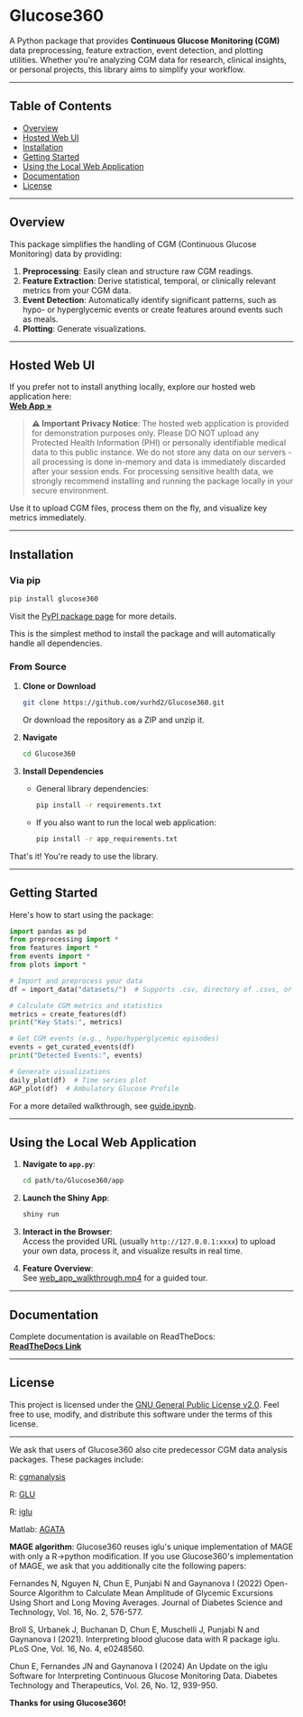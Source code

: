 # Glucose360

A Python package that provides **Continuous Glucose Monitoring (CGM)** data preprocessing, feature extraction, event detection, and plotting utilities. Whether you're analyzing CGM data for research, clinical insights, or personal projects, this library aims to simplify your workflow.

---

## Table of Contents

- [Overview](#overview)
- [Hosted Web UI](#hosted-web-ui)
- [Installation](#installation)
- [Getting Started](#getting-started)
- [Using the Local Web Application](#using-the-local-web-application)
- [Documentation](#documentation)
- [License](#license)

---

## Overview

This package simplifies the handling of CGM (Continuous Glucose Monitoring) data by providing:

1. **Preprocessing**: Easily clean and structure raw CGM readings.  
2. **Feature Extraction**: Derive statistical, temporal, or clinically relevant metrics from your CGM data.  
3. **Event Detection**: Automatically identify significant patterns, such as hypo- or hyperglycemic events or create features around events such as meals.
4. **Plotting**: Generate visualizations.

---

## Hosted Web UI

If you prefer not to install anything locally, explore our hosted web application here:  
[**Web App »**](https://vurhd2.shinyapps.io/glucose360/)

> **⚠️ Important Privacy Notice**: The hosted web application is provided for demonstration purposes only. Please DO NOT upload any Protected Health Information (PHI) or personally identifiable medical data to this public instance. We do not store any data on our servers - all processing is done in-memory and data is immediately discarded after your session ends. For processing sensitive health data, we strongly recommend installing and running the package locally in your secure environment.

Use it to upload CGM files, process them on the fly, and visualize key metrics immediately.

---

## Installation

### Via pip

```bash
pip install glucose360
```

Visit the [PyPI package page](https://pypi.org/project/glucose360) for more details.

This is the simplest method to install the package and will automatically handle all dependencies.

### From Source

1. **Clone or Download**  
   ```bash
   git clone https://github.com/vurhd2/Glucose360.git
   ```
   Or download the repository as a ZIP and unzip it.

2. **Navigate**  
   ```bash
   cd Glucose360
   ```

3. **Install Dependencies**  
   - General library dependencies:
     ```bash
     pip install -r requirements.txt
     ```
   - If you also want to run the local web application:
     ```bash
     pip install -r app_requirements.txt
     ```

That's it! You're ready to use the library.

---

## Getting Started

Here's how to start using the package:

```python
import pandas as pd
from preprocessing import *
from features import *
from events import *
from plots import *

# Import and preprocess your data
df = import_data("datasets/")  # Supports .csv, directory of .csvs, or .zip

# Calculate CGM metrics and statistics
metrics = create_features(df)
print("Key Stats:", metrics)

# Get CGM events (e.g., hypo/hyperglycemic episodes)
events = get_curated_events(df)
print("Detected Events:", events)

# Generate visualizations
daily_plot(df)  # Time series plot
AGP_plot(df)  # Ambulatory Glucose Profile
```

For a more detailed walkthrough, see [guide.ipynb](./examples/guide.ipynb).

---

## Using the Local Web Application

1. **Navigate to `app.py`**:  
   ```bash
   cd path/to/Glucose360/app
   ```
2. **Launch the Shiny App**:  
   ```bash
   shiny run
   ```

3. **Interact in the Browser**:  
   Access the provided URL (usually `http://127.0.0.1:xxxx`) to upload your own data, process it, and visualize results in real time.

4. **Feature Overview**:  
   See [web_app_walkthrough.mp4](./web_app_walkthrough.mp4) for a guided tour.

---

## Documentation

Complete documentation is available on ReadTheDocs:  
[**ReadTheDocs Link**](https://glucose360.readthedocs.io/en/latest/)

---

## License

This project is licensed under the [GNU General Public License v2.0](./LICENSE). Feel free to use, modify, and distribute this software under the terms of this
license.

---
We ask that users of Glucose360 also cite predecessor CGM data analysis packages. These packages include:

R: [cgmanalysis](https://journals.plos.org/plosone/article?id=10.1371/journal.pone.0216851)

R: [GLU](https://pmc.ncbi.nlm.nih.gov/articles/PMC7394960/)

R: [iglu](https://irinagain.github.io/iglu/)

Matlab: [AGATA](https://github.com/gcappon/agata)

**MAGE algorithm**: Glucose360 reuses iglu's unique implementation of MAGE with only a R->python modification. If you use Glucose360's implementation of MAGE, we ask that you additionally cite the following papers:

Fernandes N, Nguyen N, Chun E, Punjabi N and Gaynanova I (2022) Open-Source Algorithm to Calculate Mean Amplitude of Glycemic Excursions Using Short and Long Moving Averages. Journal of Diabetes Science and Technology, Vol. 16, No. 2, 576-577.

Broll S, Urbanek J, Buchanan D, Chun E, Muschelli J, Punjabi N and Gaynanova I (2021). Interpreting blood glucose data with R package iglu. PLoS One, Vol. 16, No. 4, e0248560.

Chun E, Fernandes JN and Gaynanova I (2024) An Update on the iglu Software for Interpreting Continuous Glucose Monitoring Data. Diabetes Technology and Therapeutics, Vol. 26, No. 12, 939-950.

**Thanks for using Glucose360!**
